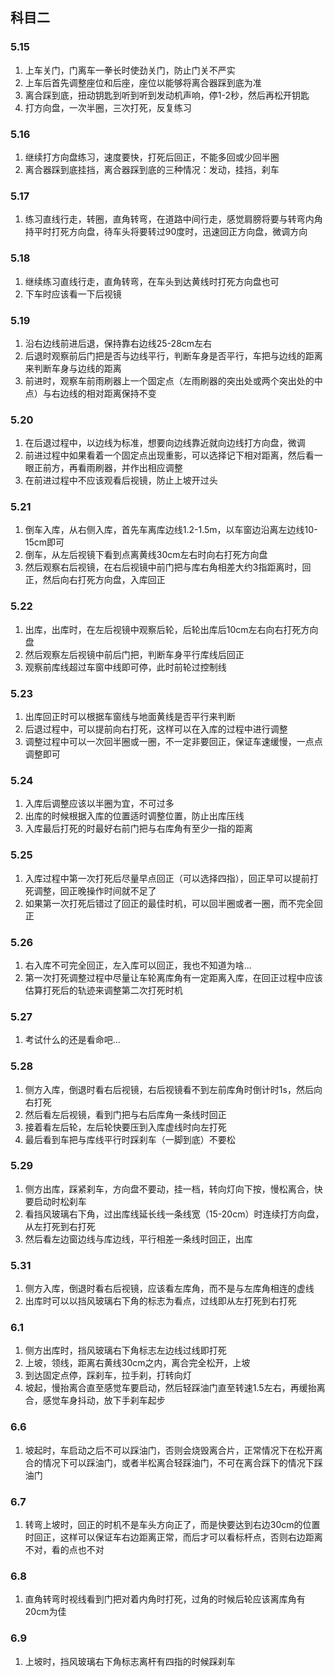 ## 科目二

### 5.15

 1. 上车关门，门离车一拳长时使劲关门，防止门关不严实
 2. 上车后首先调整座位和后座，座位以能够将离合器踩到底为准
 3. 离合踩到底，扭动钥匙到听到听到发动机声响，停1-2秒，然后再松开钥匙
 4. 打方向盘，一次半圈，三次打死，反复练习

### 5.16

 1. 继续打方向盘练习，速度要快，打死后回正，不能多回或少回半圈
 2. 离合器踩到底挂挡，离合器踩到底的三种情况：发动，挂挡，刹车

### 5.17

 1. 练习直线行走，转圈，直角转弯，在道路中间行走，感觉肩膀将要与转弯内角持平时打死方向盘，待车头将要转过90度时，迅速回正方向盘，微调方向

### 5.18

 1. 继续练习直线行走，直角转弯，在车头到达黄线时打死方向盘也可
 2. 下车时应该看一下后视镜

### 5.19

 1. 沿右边线前进后退，保持靠右边线25-28cm左右
 2. 后退时观察前后门把是否与边线平行，判断车身是否平行，车把与边线的距离来判断车身与边线的距离
 3. 前进时，观察车前雨刷器上一个固定点（左雨刷器的突出处或两个突出处的中点）与右边线的相对距离保持不变

### 5.20

 1. 在后退过程中，以边线为标准，想要向边线靠近就向边线打方向盘，微调
 2. 前进过程中如果看着一个固定点出现重影，可以选择记下相对距离，然后看一眼正前方，再看雨刷器，并作出相应调整
 3. 在前进过程中不应该观看后视镜，防止上坡开过头

### 5.21

 1. 倒车入库，从右侧入库，首先车离库边线1.2-1.5m，以车窗边沿离左边线10-15cm即可
 2. 倒车，从左后视镜下看到点离黄线30cm左右时向右打死方向盘
 3. 然后观察右后视镜，在右后视镜中前门把与库右角相差大约3指距离时，回正，然后向右打死方向盘，入库回正

### 5.22

 1. 出库，出库时，在左后视镜中观察后轮，后轮出库后10cm左右向右打死方向盘
 2. 然后观察左后视镜中前后门把，判断车身平行库线后回正
 3. 观察前库线超过车窗中线即可停，此时前轮过控制线

### 5.23

 1. 出库回正时可以根据车窗线与地面黄线是否平行来判断
 2. 后退过程中，可以提前向右打死，这样可以在入库的过程中进行调整
 3. 调整过程中可以一次回半圈或一圈，不一定非要回正，保证车速缓慢，一点点调整即可

### 5.24

 1. 入库后调整应该以半圈为宜，不可过多
 2. 出库的时候根据入库的位置适时调整位置，防止出库压线
 3. 入库最后打死的时最好右前门把与右库角有至少一指的距离

### 5.25

 1. 入库过程中第一次打死后尽量早点回正（可以选择四指），回正早可以提前打死调整，回正晚操作时间就不足了
 2. 如果第一次打死后错过了回正的最佳时机，可以回半圈或者一圈，而不完全回正

### 5.26

 1. 右入库不可完全回正，左入库可以回正，我也不知道为啥...
 2. 第一次打死调整过程中尽量让车轮离库角有一定距离入库，在回正过程中应该估算打死后的轨迹来调整第二次打死时机

### 5.27

 1. 考试什么的还是看命吧...

### 5.28

 1. 侧方入库，倒退时看右后视镜，右后视镜看不到左前库角时倒计时1s，然后向右打死
 2. 然后看左后视镜，看到门把与右后库角一条线时回正
 3. 接着看左后轮，左后轮快要压到入库虚线时向左打死
 4. 最后看到车把与库线平行时踩刹车（一脚到底）不要松

### 5.29

 1. 侧方出库，踩紧刹车，方向盘不要动，挂一档，转向灯向下按，慢松离合，快要启动时松刹车
 2. 看挡风玻璃右下角，过出库线延长线一条线宽（15-20cm）时连续打方向盘，从左打死到右打死
 3. 然后看左边窗边线与库边线，平行相差一条线时回正，出库

### 5.31

 1. 侧方入库，倒退时看右后视镜，应该看左库角，而不是与左库角相连的虚线
 2. 出库时可以以挡风玻璃右下角的标志为看点，过线即从左打死到右打死

### 6.1

 1. 侧方出库时，挡风玻璃右下角标志左边线过线即打死
 2. 上坡，领线，距离右黄线30cm之内，离合完全松开，上坡
 3. 到达固定点停，踩刹车，拉手刹，打转向灯
 4. 坡起，慢抬离合直至感觉车要启动，然后轻踩油门直至转速1.5左右，再缓抬离合，感觉车身抖动，放下手刹车起步

### 6.6

 1. 坡起时，车启动之后不可以踩油门，否则会烧毁离合片，正常情况下在松开离合的情况下可以踩油门，或者半松离合轻踩油门，不可在离合踩下的情况下踩油门

### 6.7

 1. 转弯上坡时，回正的时机不是车头方向正了，而是快要达到右边30cm的位置时回正，这样可以保证车右边距离正常，而后才可以看标杆点，否则右边距离不对，看的点也不对

### 6.8

 1. 直角转弯时视线看到门把对着内角时打死，过角的时候后轮应该离库角有20cm为佳

### 6.9

 1. 上坡时，挡风玻璃右下角标志离杆有四指的时候踩刹车